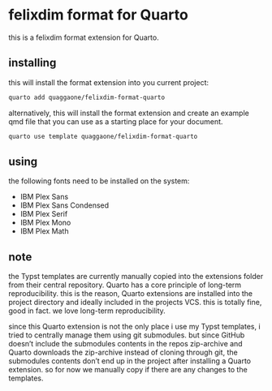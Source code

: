 # felixdim format for Quarto

this is a felixdim format extension for Quarto.

## installing

this will install the format extension into you current project:

```bash
quarto add quaggaone/felixdim-format-quarto
```

alternatively, this will install the format extension and create an example qmd file that you can use as a starting place for your document.

```bash
quarto use template quaggaone/felixdim-format-quarto
```


## using

the following fonts need to be installed on the system:

- IBM Plex Sans
- IBM Plex Sans Condensed
- IBM Plex Serif
- IBM Plex Mono
- IBM Plex Math

## note

the Typst templates are currently manually copied into the extensions folder from their central repository.
Quarto has a core principle of long-term reproducibility.
this is the reason, Quarto extensions are installed into the project directory and ideally included in the projects VCS.
this is totally fine, good in fact.
we love long-term reproducibility.

since this Quarto extension is not the only place i use my Typst templates, i tried to centrally manage them using git submodules.
but since GitHub doesn’t include the submodules contents in the repos zip-archive and Quarto downloads the zip-archive instead of cloning through git, the submodules contents don’t end up in the project after installing a Quarto extension.
so for now we manually copy if there are any changes to the templates.
